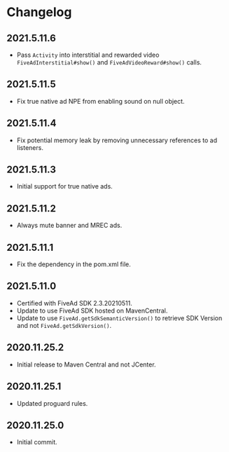 # Changelog

## 2021.5.11.6
* Pass `Activity` into interstitial and rewarded video `FiveAdInterstitial#show()` and `FiveAdVideoReward#show()` calls.

## 2021.5.11.5
* Fix true native ad NPE from enabling sound on null object.

## 2021.5.11.4
* Fix potential memory leak by removing unnecessary references to ad listeners.

## 2021.5.11.3
* Initial support for true native ads.

## 2021.5.11.2
* Always mute banner and MREC ads.

## 2021.5.11.1
* Fix the dependency in the pom.xml file.

## 2021.5.11.0
* Certified with FiveAd SDK 2.3.20210511.
* Update to use FiveAd SDK hosted on MavenCentral.
* Update to use `FiveAd.getSdkSemanticVersion()` to retrieve SDK Version and not `FiveAd.getSdkVersion()`.

## 2020.11.25.2
* Initial release to Maven Central and not JCenter.

## 2020.11.25.1
* Updated proguard rules.

## 2020.11.25.0
* Initial commit.
